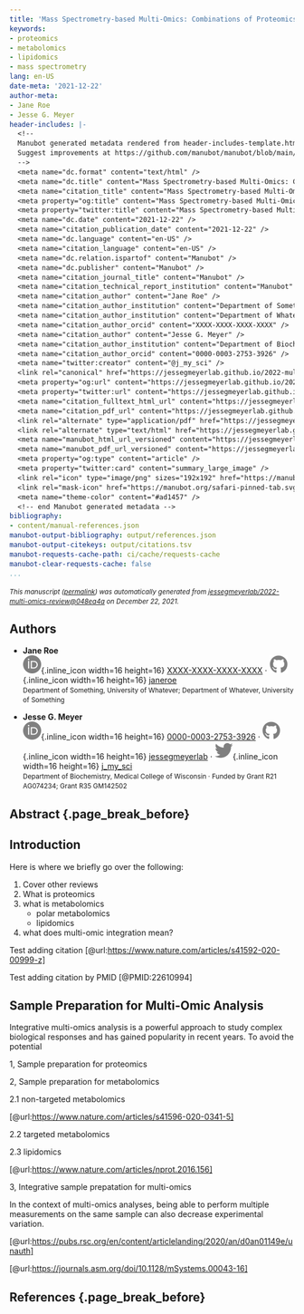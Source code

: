 ```yaml
---
title: 'Mass Spectrometry-based Multi-Omics: Combinations of Proteomics, Metabolomics, and/or Lipidomics'
keywords:
- proteomics
- metabolomics
- lipidomics
- mass spectrometry
lang: en-US
date-meta: '2021-12-22'
author-meta:
- Jane Roe
- Jesse G. Meyer
header-includes: |-
  <!--
  Manubot generated metadata rendered from header-includes-template.html.
  Suggest improvements at https://github.com/manubot/manubot/blob/main/manubot/process/header-includes-template.html
  -->
  <meta name="dc.format" content="text/html" />
  <meta name="dc.title" content="Mass Spectrometry-based Multi-Omics: Combinations of Proteomics, Metabolomics, and/or Lipidomics" />
  <meta name="citation_title" content="Mass Spectrometry-based Multi-Omics: Combinations of Proteomics, Metabolomics, and/or Lipidomics" />
  <meta property="og:title" content="Mass Spectrometry-based Multi-Omics: Combinations of Proteomics, Metabolomics, and/or Lipidomics" />
  <meta property="twitter:title" content="Mass Spectrometry-based Multi-Omics: Combinations of Proteomics, Metabolomics, and/or Lipidomics" />
  <meta name="dc.date" content="2021-12-22" />
  <meta name="citation_publication_date" content="2021-12-22" />
  <meta name="dc.language" content="en-US" />
  <meta name="citation_language" content="en-US" />
  <meta name="dc.relation.ispartof" content="Manubot" />
  <meta name="dc.publisher" content="Manubot" />
  <meta name="citation_journal_title" content="Manubot" />
  <meta name="citation_technical_report_institution" content="Manubot" />
  <meta name="citation_author" content="Jane Roe" />
  <meta name="citation_author_institution" content="Department of Something, University of Whatever" />
  <meta name="citation_author_institution" content="Department of Whatever, University of Something" />
  <meta name="citation_author_orcid" content="XXXX-XXXX-XXXX-XXXX" />
  <meta name="citation_author" content="Jesse G. Meyer" />
  <meta name="citation_author_institution" content="Department of Biochemistry, Medical College of Wisconsin" />
  <meta name="citation_author_orcid" content="0000-0003-2753-3926" />
  <meta name="twitter:creator" content="@j_my_sci" />
  <link rel="canonical" href="https://jessegmeyerlab.github.io/2022-multi-omics-review/" />
  <meta property="og:url" content="https://jessegmeyerlab.github.io/2022-multi-omics-review/" />
  <meta property="twitter:url" content="https://jessegmeyerlab.github.io/2022-multi-omics-review/" />
  <meta name="citation_fulltext_html_url" content="https://jessegmeyerlab.github.io/2022-multi-omics-review/" />
  <meta name="citation_pdf_url" content="https://jessegmeyerlab.github.io/2022-multi-omics-review/manuscript.pdf" />
  <link rel="alternate" type="application/pdf" href="https://jessegmeyerlab.github.io/2022-multi-omics-review/manuscript.pdf" />
  <link rel="alternate" type="text/html" href="https://jessegmeyerlab.github.io/2022-multi-omics-review/v/048ea4ae98a14ec975093d422fb5fa89b6b62003/" />
  <meta name="manubot_html_url_versioned" content="https://jessegmeyerlab.github.io/2022-multi-omics-review/v/048ea4ae98a14ec975093d422fb5fa89b6b62003/" />
  <meta name="manubot_pdf_url_versioned" content="https://jessegmeyerlab.github.io/2022-multi-omics-review/v/048ea4ae98a14ec975093d422fb5fa89b6b62003/manuscript.pdf" />
  <meta property="og:type" content="article" />
  <meta property="twitter:card" content="summary_large_image" />
  <link rel="icon" type="image/png" sizes="192x192" href="https://manubot.org/favicon-192x192.png" />
  <link rel="mask-icon" href="https://manubot.org/safari-pinned-tab.svg" color="#ad1457" />
  <meta name="theme-color" content="#ad1457" />
  <!-- end Manubot generated metadata -->
bibliography:
- content/manual-references.json
manubot-output-bibliography: output/references.json
manubot-output-citekeys: output/citations.tsv
manubot-requests-cache-path: ci/cache/requests-cache
manubot-clear-requests-cache: false
...
```







<small><em>
This manuscript
([permalink](https://jessegmeyerlab.github.io/2022-multi-omics-review/v/048ea4ae98a14ec975093d422fb5fa89b6b62003/))
was automatically generated
from [jessegmeyerlab/2022-multi-omics-review@048ea4a](https://github.com/jessegmeyerlab/2022-multi-omics-review/tree/048ea4ae98a14ec975093d422fb5fa89b6b62003)
on December 22, 2021.
</em></small>

## Authors



+ **Jane Roe**<br>
    ![ORCID icon](images/orcid.svg){.inline_icon width=16 height=16}
    [XXXX-XXXX-XXXX-XXXX](https://orcid.org/XXXX-XXXX-XXXX-XXXX)
    · ![GitHub icon](images/github.svg){.inline_icon width=16 height=16}
    [janeroe](https://github.com/janeroe)<br>
  <small>
     Department of Something, University of Whatever; Department of Whatever, University of Something
  </small>

+ **Jesse G. Meyer**<br>
    ![ORCID icon](images/orcid.svg){.inline_icon width=16 height=16}
    [0000-0003-2753-3926](https://orcid.org/0000-0003-2753-3926)
    · ![GitHub icon](images/github.svg){.inline_icon width=16 height=16}
    [jessegmeyerlab](https://github.com/jessegmeyerlab)
    · ![Twitter icon](images/twitter.svg){.inline_icon width=16 height=16}
    [j_my_sci](https://twitter.com/j_my_sci)<br>
  <small>
     Department of Biochemistry, Medical College of Wisconsin
     · Funded by Grant R21 AG074234; Grant R35 GM142502
  </small>



## Abstract {.page_break_before}




## Introduction

Here is where we briefly go over the following:

1. Cover other reviews
2. What is proteomics
3. what is metabolomics
     * polar metabolomics
     * lipidomics
4. what does multi-omic integration mean?



Test adding citation [@url:https://www.nature.com/articles/s41592-020-00999-z]

Test adding citation by PMID [@PMID:22610994]



## Sample Preparation for Multi-Omic Analysis


Integrative multi-omics analysis is a powerful approach to study complex biological responses and has gained popularity in recent years. To avoid the potential 

1, Sample preparation for proteomics 



2, Sample preparation for metabolomics

2.1 non-targeted metabolomics 

[@url:https://www.nature.com/articles/s41596-020-0341-5]

2.2 targeted metabolomics

2.3 lipidomics

[@url:https://www.nature.com/articles/nprot.2016.156]

3, Integrative sample prepatation for multi-omics 

In the context of multi-omics analyses, being able to perform multiple measurements on the same sample can also decrease experimental variation.

 
 [@url:https://pubs.rsc.org/en/content/articlelanding/2020/an/d0an01149e/unauth]
 
 [@url:https://journals.asm.org/doi/10.1128/mSystems.00043-16]
 


## References {.page_break_before}

<!-- Explicitly insert bibliography here -->
<div id="refs"></div>
